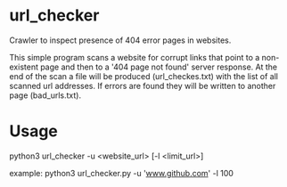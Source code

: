 # url_checker
Crawler to inspect presence of 404 error pages in websites. 

This simple program scans a website for corrupt links that point to a non-existent page and then to a '404 page not found' server response.
At the end of the scan a file will be produced (url_checkes.txt) with the list of all scanned url addresses.
If errors are found they will be written to another page (bad_urls.txt).

# Usage 

python3 url_checker -u <website_url> [-l <limit_url>]

example: python3 url_checker.py -u 'www.github.com' -l 100
